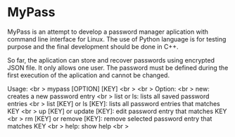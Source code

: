 # MyPass

MyPass is an attempt to develop a password manager aplication with command line interface for Linux. The use of Python language is for testing purpose and the final development should be done in C++.

So far, the aplication can store and recover passwords using encrypted JSON file. It only allows one user. The password must be defined during the first execution of the aplication and cannot be changed.

Usage: <br \>
        mypass [OPTION] [KEY]
<br \> <br \>
Option: <br \>
        new: creates a new password entry <br \>
        list or ls: lists all saved password entries <br \>
        list [KEY] or ls [KEY]: lists all password entries that matches KEY <br \>
        up [KEY] or update [KEY]: edit password entry that matches KEY <br \>
        rm [KEY] or remove [KEY]: remove selected password entry that matches KEY <br \>
        help: show help <br \>
